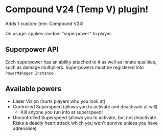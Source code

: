 # Compound V24 (Temp V) plugin!
Adds 1 custom item: Compound V24!

On usage: applies random "superpower" to player.


## Superpower API

Each superpower has an ability attached to it as well as innate qualities, such as damage multipliers. Superpowers must be registered into `PowerManager.Instance`.

## Available powers
- Laser Vision (hurts players who you look at)
- Controlled Superspeed (allows you to activate and deactivate at will)
  - Kill anyone you run into at superspeed!
- Uncontrolled Superspeed (allows you to activate, but not deactivate. Risks a deadly heart attack which you won't survive unless you have adrenaline)